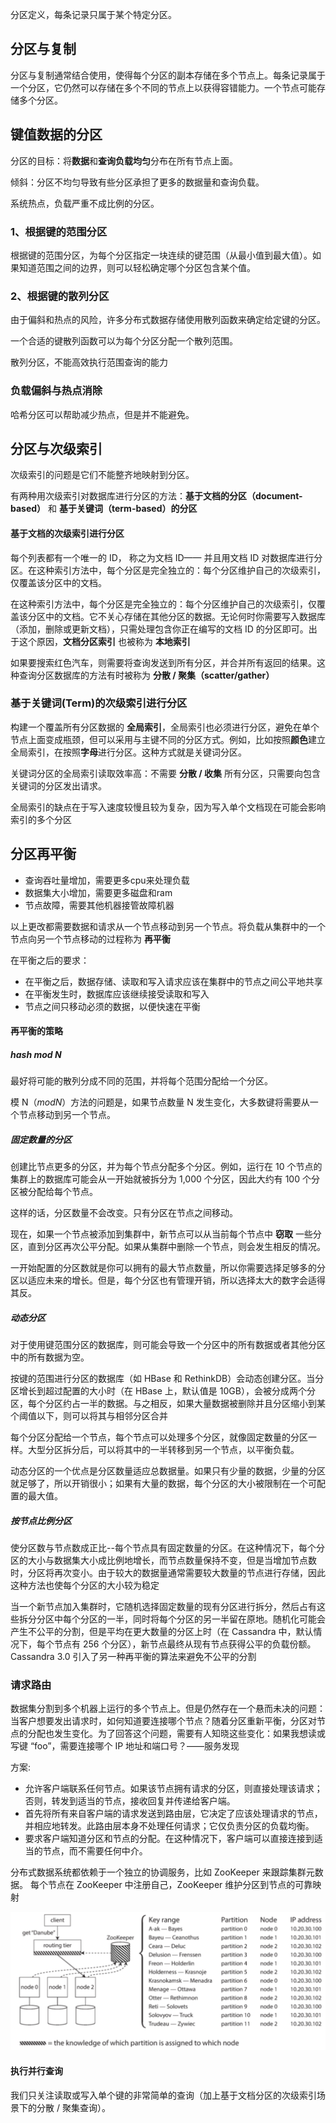 分区定义，每条记录只属于某个特定分区。

## 分区与复制

分区与复制通常结合使用，使得每个分区的副本存储在多个节点上。每条记录属于一个分区，它仍然可以存储在多个不同的节点上以获得容错能力。一个节点可能存储多个分区。



## 键值数据的分区

分区的目标：将**数据**和**查询负载均匀**分布在所有节点上面。

倾斜：分区不均匀导致有些分区承担了更多的数据量和查询负载。

系统热点，负载严重不成比例的分区。

### 1、根据键的范围分区

根据键的范围分区，为每个分区指定一块连续的键范围（从最小值到最大值）。如果知道范围之间的边界，则可以轻松确定哪个分区包含某个值。

### 2、根据键的散列分区

由于偏斜和热点的风险，许多分布式数据存储使用散列函数来确定给定键的分区。

一个合适的键散列函数可以为每个分区分配一个散列范围。

散列分区，不能高效执行范围查询的能力

### 负载偏斜与热点消除

哈希分区可以帮助减少热点，但是并不能避免。



## 分区与次级索引

次级索引的问题是它们不能整齐地映射到分区。

有两种用次级索引对数据库进行分区的方法：**基于文档的分区（document-based）** 和 **基于关键词（term-based）的分区**

#### 基于文档的次级索引进行分区

 每个列表都有一个唯一的 ID， 称之为文档 ID—— 并且用文档 ID 对数据库进行分区。在这种索引方法中，每个分区是完全独立的：每个分区维护自己的次级索引，仅覆盖该分区中的文档。

在这种索引方法中，每个分区是完全独立的：每个分区维护自己的次级索引，仅覆盖该分区中的文档。它不关心存储在其他分区的数据。无论何时你需要写入数据库（添加，删除或更新文档），只需处理包含你正在编写的文档 ID 的分区即可。出于这个原因，**文档分区索引** 也被称为 **本地索引**

如果要搜索红色汽车，则需要将查询发送到所有分区，并合并所有返回的结果。这种查询分区数据库的方法有时被称为 **分散 / 聚集（scatter/gather）**

### 基于关键词(Term)的次级索引进行分区

构建一个覆盖所有分区数据的 **全局索引**，全局索引也必须进行分区，避免在单个节点上面变成瓶颈，但可以采用与主键不同的分区方式。例如，比如按照**颜色**建立全局索引，在按照**字母**进行分区。这种方式就是关键词分区。

关键词分区的全局索引读取效率高：不需要 **分散 / 收集** 所有分区，只需要向包含关键词的分区发出请求。

全局索引的缺点在于写入速度较慢且较为复杂，因为写入单个文档现在可能会影响索引的多个分区



## 分区再平衡

+ 查询吞吐量增加，需要更多cpu来处理负载
+ 数据集大小增加，需要更多磁盘和ram
+ 节点故障，需要其他机器接管故障机器

以上更改都需要数据和请求从一个节点移动到另一个节点。将负载从集群中的一个节点向另一个节点移动的过程称为 **再平衡**

在平衡之后的要求：

+ 在平衡之后，数据存储、读取和写入请求应该在集群中的节点之间公平地共享
+ 在平衡发生时，数据库应该继续接受读取和写入
+ 节点之间只移动必须的数据，以便快速在平衡

#### 再平衡的策略

##### hash mod N

最好将可能的散列分成不同的范围，并将每个范围分配给一个分区。

模 N（$mod N$）方法的问题是，如果节点数量 N 发生变化，大多数键将需要从一个节点移动到另一个节点。

##### 固定数量的分区

创建比节点更多的分区，并为每个节点分配多个分区。例如，运行在 10 个节点的集群上的数据库可能会从一开始就被拆分为 1,000 个分区，因此大约有 100 个分区被分配给每个节点。

这样的话，分区数量不会改变。只有分区在节点之间移动。

现在，如果一个节点被添加到集群中，新节点可以从当前每个节点中 **窃取** 一些分区，直到分区再次公平分配。如果从集群中删除一个节点，则会发生相反的情况。

一开始配置的分区数就是你可以拥有的最大节点数量，所以你需要选择足够多的分区以适应未来的增长。但是，每个分区也有管理开销，所以选择太大的数字会适得其反。

##### 动态分区

对于使用键范围分区的数据库，则可能会导致一个分区中的所有数据或者其他分区中的所有数据为空。

按键的范围进行分区的数据库（如 HBase 和 RethinkDB）会动态创建分区。当分区增长到超过配置的大小时（在 HBase 上，默认值是 10GB），会被分成两个分区，每个分区约占一半的数据。与之相反，如果大量数据被删除并且分区缩小到某个阈值以下，则可以将其与相邻分区合并

每个分区分配给一个节点，每个节点可以处理多个分区，就像固定数量的分区一样。大型分区拆分后，可以将其中的一半转移到另一个节点，以平衡负载。

动态分区的一个优点是分区数量适应总数据量。如果只有少量的数据，少量的分区就足够了，所以开销很小；如果有大量的数据，每个分区的大小被限制在一个可配置的最大值。

##### 按节点比例分区

使分区数与节点数成正比--每个节点具有固定数量的分区。在这种情况下，每个分区的大小与数据集大小成比例地增长，而节点数量保持不变，但是当增加节点数时，分区将再次变小。由于较大的数据量通常需要较大数量的节点进行存储，因此这种方法也使每个分区的大小较为稳定

当一个新节点加入集群时，它随机选择固定数量的现有分区进行拆分，然后占有这些拆分分区中每个分区的一半，同时将每个分区的另一半留在原地。随机化可能会产生不公平的分割，但是平均在更大数量的分区上时（在 Cassandra 中，默认情况下，每个节点有 256 个分区），新节点最终从现有节点获得公平的负载份额。 Cassandra 3.0 引入了另一种再平衡的算法来避免不公平的分割



### 请求路由

数据集分割到多个机器上运行的多个节点上。但是仍然存在一个悬而未决的问题：当客户想要发出请求时，如何知道要连接哪个节点？随着分区重新平衡，分区对节点的分配也发生变化。为了回答这个问题，需要有人知晓这些变化：如果我想读或写键 “foo”，需要连接哪个 IP 地址和端口号？——服务发现

方案:

+ 允许客户端联系任何节点。如果该节点拥有请求的分区，则直接处理该请求；否则，转发到适当的节点，接收回复并传递给客户端。
+ 首先将所有来自客户端的请求发送到路由层，它决定了应该处理请求的节点，并相应地转发。此路由层本身不处理任何请求；它仅负责分区的负载均衡。
+ 要求客户端知道分区和节点的分配。在这种情况下，客户端可以直接连接到适当的节点，而不需要任何中介。

分布式数据系统都依赖于一个独立的协调服务，比如 ZooKeeper 来跟踪集群元数据。 每个节点在 ZooKeeper 中注册自己，ZooKeeper 维护分区到节点的可靠映射

<img src=".assets/image-20220327231807968.png" alt="image-20220327231807968" style="zoom:50%;" />

#### 执行并行查询

我们只关注读取或写入单个键的非常简单的查询（加上基于文档分区的次级索引场景下的分散 / 聚集查询）。
